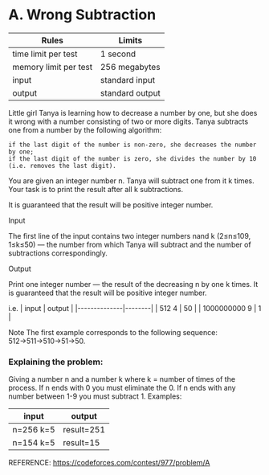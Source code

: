 # A. Wrong Subtraction
|Rules | Limits|
|--------------------|----------|
|time limit per test | 1 second | 
|memory limit per test | 256 megabytes |
|input | standard input |
|output | standard output |

Little girl Tanya is learning how to decrease a number by one, but she does it wrong with a 
number consisting of two or more digits. Tanya subtracts one from a number by the following algorithm:

    if the last digit of the number is non-zero, she decreases the number by one;
    if the last digit of the number is zero, she divides the number by 10 (i.e. removes the last digit). 

You are given an integer number n. Tanya will subtract one from it k times. Your task is to print the 
result after all k subtractions.

It is guaranteed that the result will be positive integer number.

Input

The first line of the input contains two integer numbers nand k (2≤n≤109, 1≤k≤50) — the number from 
which Tanya will subtract and the number of subtractions correspondingly.

Output

Print one integer number — the result of the decreasing n by one k times.
It is guaranteed that the result will be positive integer number. 

i.e.
| input        | output |
|--------------|--------|
| 512 4        | 50     |
| 1000000000 9 | 1      |


Note
The first example corresponds to the following sequence: 512→511→510→51→50.
  
### Explaining the problem:
Giving a number n and a number k where k = number of times of the process.
If n ends with 0 you must eliminate the 0. If n ends with any number between 
1-9 you must subtract 1. 
Examples:

| input | output |
|-------|--------|
|n=256 k=5|result=251|
|n=154 k=5|result=15|

REFERENCE:
https://codeforces.com/contest/977/problem/A
